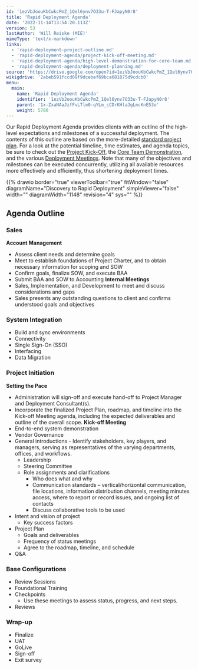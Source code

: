 ```yaml
---
id: '1ezVbJoouKbCwkcPmZ_1Qel6ynv7O33u-T-FJapyN0r8'
title: 'Rapid Deployment Agenda'
date: '2022-11-14T13:54:20.113Z'
version: 53
lastAuthor: 'Will Reiske (MIE)'
mimeType: 'text/x-markdown'
links:
  - 'rapid-deployment-project-outline.md'
  - 'rapid-deployment-agenda/project-kick-off-meeting.md'
  - 'rapid-deployment-agenda/high-level-demonstration-for-core-team.md'
  - 'rapid-deployment-agenda/deployment-planning.md'
source: 'https://drive.google.com/open?id=1ezVbJoouKbCwkcPmZ_1Qel6ynv7O33u-T-FJapyN0r8'
wikigdrive: '2abeb591fccd09f9dcebef69bca681875d9cdcb0'
menu:
  main:
    name: 'Rapid Deployment Agenda'
    identifier: '1ezVbJoouKbCwkcPmZ_1Qel6ynv7O33u-T-FJapyN0r8'
    parent: '1x-ZxaNAaJzfFvLTlm0-qYLm_cCDrKHlaJgLmcKnE53o'
    weight: 5780
---
```

Our Rapid Deployment Agenda provides clients with an outline of the high-level expectations and milestones of a successful deployment. The contents of this outline are based on the more-detailed [standard project plan](rapid-deployment-project-outline.md). For a look at the potential timeline, time estimates, and agenda topics, be sure to check out the [Project Kick-Off](rapid-deployment-agenda/project-kick-off-meeting.md), the [Core Team Demonstration](rapid-deployment-agenda/high-level-demonstration-for-core-team.md), and the various [Deployment Meetings](rapid-deployment-agenda/deployment-planning.md). Note that many of the objectives and milestones can be executed concurrently, utilizing all available resources more effectively and efficiently, thus shortening deployment times.

{{% drawio border="true" viewerToolbar="true" fitWindow="false" diagramName="Discovery to Rapid Deployment" simpleViewer="false" width="" diagramWidth="1148" revision="4" sys="" %}}
  
## Agenda Outline  

  
### Sales  

**Account Management**
* Assess client needs and determine goals
* Meet to establish foundations of Project Charter, and to obtain necessary information for scoping and SOW
* Confirm goals, finalize SOW, and execute BAA
* Submit BAA and SOW to Accounting
**Internal Meetings**
* Sales, Implementation, and Development to meet and discuss considerations and gaps
* Sales presents any outstanding questions to client and confirms understood goals and objectives
  
### System Integration  

* Build and sync environments
* Connectivity
* Single Sign-On (SSO)
* Interfacing
* Data Migration
  
### Project Initiation  

**Setting the Pace**
* Administration will sign-off and execute hand-off to Project Manager and Deployment Consultant(s).
* Incorporate the finalized Project Plan, roadmap, and timeline into the Kick-off Meeting agenda, including the expected deliverables and outline of the overall scope.
**Kick-off Meeting**
* End-to-end system demonstration
* Vendor Governance
* General introductions - Identify stakeholders, key players, and managers, serving as representatives of the varying departments, offices, and workflows.
   * Leadership
   * Steering Committee
   * Role assignments and clarifications
      * Who does what and why
      * Communication standards – vertical/horizontal communication, file locations, information distribution channels, meeting minutes access, where to report or record issues, and ongoing list of contacts
      * Discuss collaborative tools to be used
* Intent and vision of project
   * Key success factors
* Project Plan
   * Goals and deliverables
   * Frequency of status meetings
   * Agree to the roadmap, timeline, and schedule
* Q&A
  
### Base Configurations  

* Review Sessions
* Foundational Training
* Checkpoints
   * Use these meetings to assess status, progress, and next steps.
* Reviews
  
### Wrap-up  

* Finalize
* UAT
* GoLive
* Sign-off
* Exit survey
